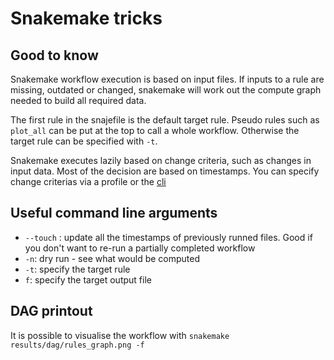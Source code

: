 
# Snakemake tricks

## Good to know
Snakemake workflow execution is based on input files. If inputs to a rule are missing, outdated or changed, snakemake will work out the compute graph needed to build all required data.

The first rule in the snajefile is the default target rule. Pseudo rules such as `plot_all` can be put at the top to call a whole workflow. Otherwise the target rule can be specified with `-t`.

Snakemake executes lazily based on change criteria, such as changes in input data. Most of the decision are based on timestamps. You can specify change criterias via a profile or the [cli](https://snakemake.readthedocs.io/en/stable/executing/cli.html)

## Useful command line arguments 
- `--touch` : update all the timestamps of previously runned files. Good if you don't want to re-run a partially completed workflow
- `-n`: dry run - see what would be computed
- `-t`: specify the target rule
- `f`: specify the target output file

## DAG printout
It is possible to visualise the workflow with 
`snakemake results/dag/rules_graph.png -f`
